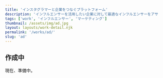 ```yaml
---
title: 'インスタグラマーと企業をつなぐプラットフォーム'
description: 'インフルエンサーを活用したい企業に対して最適なインフルエンサーをアサイン。'
tags: ['work', 'インフルエンサー', 'マーケティング']
thumbnail: /assets/img/ad.jpg
layout: layouts/work-detail.njk
permalink: '/works/ad/'
slug: 'ad'
---
```


## 作成中

現在、準備中。
